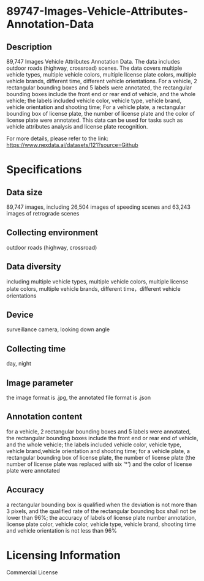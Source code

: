 # 89747-Images-Vehicle-Attributes-Annotation-Data

## Description
89,747 Images Vehicle Attributes Annotation Data. The data includes outdoor roads (highway, crossroad) scenes. The data covers multiple vehicle types, multiple vehicle colors, multiple license plate colors, multiple vehicle brands, different time, different vehicle orientations. For a vehicle, 2 rectangular bounding boxes and 5 labels were annotated, the rectangular bounding boxes include the front end or rear end of vehicle, and the whole vehicle; the labels included vehicle color, vehicle type, vehicle brand, vehicle orientation and shooting time; For a vehicle plate, a rectangular bounding box of license plate, the number of license plate and the color of license plate were annotated. This data can be used for tasks such as vehicle attributes analysis and license plate recognition.

For more details, please refer to the link: https://www.nexdata.ai/datasets/121?source=Github


# Specifications
## Data size
89,747 images, including 26,504 images of speeding scenes and 63,243 images of retrograde scenes
## Collecting environment
outdoor roads (highway, crossroad)
## Data diversity
including multiple vehicle types, multiple vehicle colors, multiple license plate colors, multiple vehicle brands, different time，different vehicle orientations
## Device
surveillance camera, looking down angle
## Collecting time
day, night
## Image parameter
the image format is .jpg, the annotated file format is .json
## Annotation content
for a vehicle, 2 rectangular bounding boxes and 5 labels were annotated, the rectangular bounding boxes include the front end or rear end of vehicle, and the whole vehicle; the labels included vehicle color, vehicle type, vehicle brand,vehicle orientation and shooting time; for a vehicle plate, a rectangular bounding box of license plate, the number of license plate (the number of license plate was replaced with six ‘*’) and the color of license plate were annotated
## Accuracy
a rectangular bounding box is qualified when the deviation is not more than 3 pixels, and the qualified rate of the rectangular bounding box shall not be lower than 96%; the accuracy of labels of license plate number annotation, license plate color, vehicle color, vehicle type, vehicle brand, shooting time and vehicle orientation is not less than 96%
# Licensing Information
Commercial License
